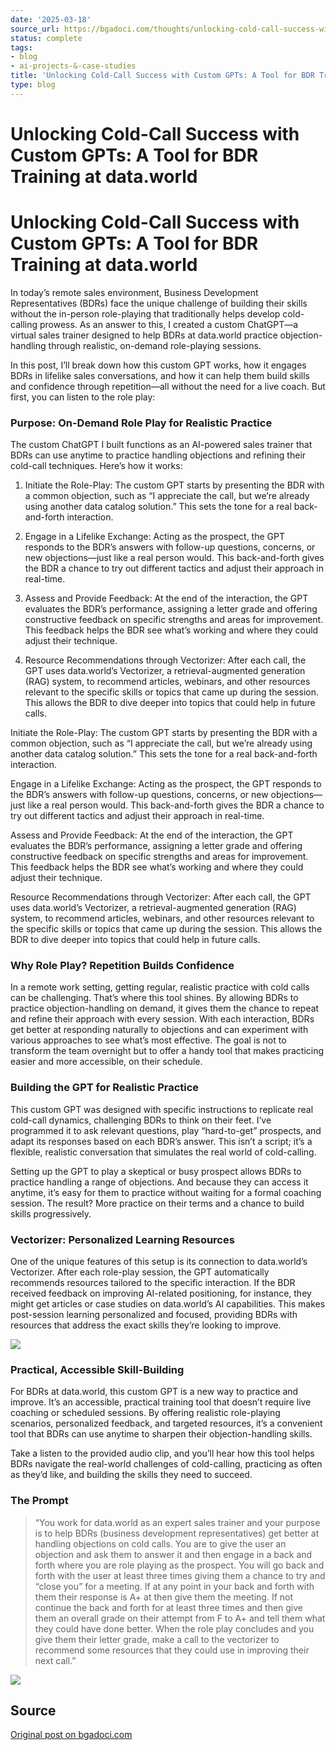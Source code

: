 ```yaml
---
date: '2025-03-18'
source_url: https://bgadoci.com/thoughts/unlocking-cold-call-success-with-custom-gpts-a-tool-for-bdr-training-at-dataworld
status: complete
tags:
- blog
- ai-projects-&-case-studies
title: 'Unlocking Cold-Call Success with Custom GPTs: A Tool for BDR Training at data.world'
type: blog
---
```


# Unlocking Cold-Call Success with Custom GPTs: A Tool for BDR Training at data.world

# Unlocking Cold-Call Success with Custom GPTs: A Tool for BDR Training at data.world

In today’s remote sales environment, Business Development Representatives (BDRs) face the unique challenge of building their skills without the in-person role-playing that traditionally helps develop cold-calling prowess. As an answer to this, I created a custom ChatGPT—a virtual sales trainer designed to help BDRs at data.world practice objection-handling through realistic, on-demand role-playing sessions.

In this post, I’ll break down how this custom GPT works, how it engages BDRs in lifelike sales conversations, and how it can help them build skills and confidence through repetition—all without the need for a live coach. But first, you can listen to the role play:

### Purpose: On-Demand Role Play for Realistic Practice

The custom ChatGPT I built functions as an AI-powered sales trainer that BDRs can use anytime to practice handling objections and refining their cold-call techniques. Here’s how it works:

1. Initiate the Role-Play: The custom GPT starts by presenting the BDR with a common objection, such as “I appreciate the call, but we’re already using another data catalog solution.” This sets the tone for a real back-and-forth interaction.

2. Engage in a Lifelike Exchange: Acting as the prospect, the GPT responds to the BDR’s answers with follow-up questions, concerns, or new objections—just like a real person would. This back-and-forth gives the BDR a chance to try out different tactics and adjust their approach in real-time.

3. Assess and Provide Feedback: At the end of the interaction, the GPT evaluates the BDR’s performance, assigning a letter grade and offering constructive feedback on specific strengths and areas for improvement. This feedback helps the BDR see what’s working and where they could adjust their technique.

4. Resource Recommendations through Vectorizer: After each call, the GPT uses data.world’s Vectorizer, a retrieval-augmented generation (RAG) system, to recommend articles, webinars, and other resources relevant to the specific skills or topics that came up during the session. This allows the BDR to dive deeper into topics that could help in future calls.

Initiate the Role-Play: The custom GPT starts by presenting the BDR with a common objection, such as “I appreciate the call, but we’re already using another data catalog solution.” This sets the tone for a real back-and-forth interaction.

Engage in a Lifelike Exchange: Acting as the prospect, the GPT responds to the BDR’s answers with follow-up questions, concerns, or new objections—just like a real person would. This back-and-forth gives the BDR a chance to try out different tactics and adjust their approach in real-time.

Assess and Provide Feedback: At the end of the interaction, the GPT evaluates the BDR’s performance, assigning a letter grade and offering constructive feedback on specific strengths and areas for improvement. This feedback helps the BDR see what’s working and where they could adjust their technique.

Resource Recommendations through Vectorizer: After each call, the GPT uses data.world’s Vectorizer, a retrieval-augmented generation (RAG) system, to recommend articles, webinars, and other resources relevant to the specific skills or topics that came up during the session. This allows the BDR to dive deeper into topics that could help in future calls.

### Why Role Play? Repetition Builds Confidence

In a remote work setting, getting regular, realistic practice with cold calls can be challenging. That’s where this tool shines. By allowing BDRs to practice objection-handling on demand, it gives them the chance to repeat and refine their approach with every session. With each interaction, BDRs get better at responding naturally to objections and can experiment with various approaches to see what’s most effective. The goal is not to transform the team overnight but to offer a handy tool that makes practicing easier and more accessible, on their schedule.

### Building the GPT for Realistic Practice

This custom GPT was designed with specific instructions to replicate real cold-call dynamics, challenging BDRs to think on their feet. I’ve programmed it to ask relevant questions, play “hard-to-get” prospects, and adapt its responses based on each BDR’s answer. This isn’t a script; it’s a flexible, realistic conversation that simulates the real world of cold-calling.

Setting up the GPT to play a skeptical or busy prospect allows BDRs to practice handling a range of objections. And because they can access it anytime, it’s easy for them to practice without waiting for a formal coaching session. The result? More practice on their terms and a chance to build skills progressively.

### Vectorizer: Personalized Learning Resources

One of the unique features of this setup is its connection to data.world’s Vectorizer. After each role-play session, the GPT automatically recommends resources tailored to the specific interaction. If the BDR received feedback on improving AI-related positioning, for instance, they might get articles or case studies on data.world’s AI capabilities. This makes post-session learning personalized and focused, providing BDRs with resources that address the exact skills they’re looking to improve.

![](images/Screenshot+2024-11-12+at+2.02.40%E2%80%AFPM.png)

### Practical, Accessible Skill-Building

For BDRs at data.world, this custom GPT is a new way to practice and improve. It’s an accessible, practical training tool that doesn’t require live coaching or scheduled sessions. By offering realistic role-playing scenarios, personalized feedback, and targeted resources, it’s a convenient tool that BDRs can use anytime to sharpen their objection-handling skills.

Take a listen to the provided audio clip, and you’ll hear how this tool helps BDRs navigate the real-world challenges of cold-calling, practicing as often as they’d like, and building the skills they need to succeed.

### The Prompt

> “You work for data.world as an expert sales trainer and your purpose is to help BDRs (business development representatives) get better at handling objections on cold calls. You are to give the user an objection and ask them to answer it and then engage in a back and forth where you are role playing as the prospect. You will go back and forth with the user at least three times giving them a chance to try and “close you” for a meeting. If at any point in your back and forth with them their response is A+ at then give them the meeting. If not continue the back and forth for at least three times and then give them an overall grade on their attempt from F to A+ and tell them what they could have done better. When the role play concludes and you give them their letter grade, make a call to the vectorizer to recommend some resources that they could use in improving their next call.”

![](images/4af49c22-7371-4a9d-b30e-b03980e53d77.jpeg)

## Source
[Original post on bgadoci.com](https://bgadoci.com/thoughts/unlocking-cold-call-success-with-custom-gpts-a-tool-for-bdr-training-at-dataworld)
